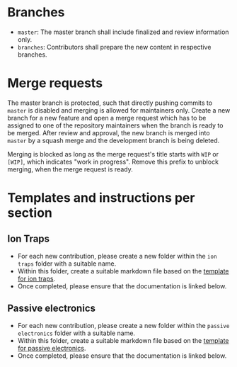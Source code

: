# Branches
* `master`:
The master branch shall include finalized and review information only.
* `branches`:
Contributors shall prepare the new content in respective branches.

# Merge requests
The master branch is protected, such that directly pushing commits to `master` is disabled and merging is allowed for maintainers only. Create a new branch for a new feature and open a merge request which has to be assigned to one of the repository maintainers when the branch is ready to be merged. After review and approval, the new branch is merged into `master` by a squash merge and the development branch is being deleted.

Merging is blocked as long as the merge request's title starts with `WIP` or `[WIP]`, which indicates "work in progress". Remove this prefix to  unblock merging, when the merge request is ready.

# Templates and instructions per section

## Ion Traps

* For each new contribution, please create a new folder within the `ion traps` folder with a suitable name.
* Within this folder, create a suitable markdown file based on the [template for ion traps](ion_traps/template_ion_trap_description.md).
* Once completed, please ensure that the documentation is linked below.

## Passive electronics

* For each new contribution, please create a new folder within the `passive electronics` folder with a suitable name.
* Within this folder, create a suitable markdown file based on the [template for passive electronics](passive_electronics/template_passive_electronics_description.md).
* Once completed, please ensure that the documentation is linked below.

